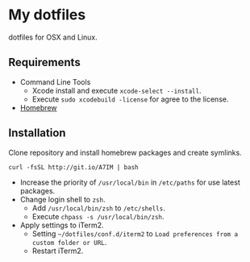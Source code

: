 My dotfiles
===========

dotfiles for OSX and Linux.

Requirements
------------

- Command Line Tools
    - Xcode install and execute `xcode-select --install`.
    - Execute `sudo xcodebuild -license` for agree to the license.
- [Homebrew](http://brew.sh/)

Installation
------------

Clone repository and install homebrew packages and create symlinks.

```
curl -fsSL http://git.io/A7IM | bash
```

- Increase the priority of `/usr/local/bin` in `/etc/paths` for use latest packages.  
- Change login shell to `zsh`.
    - Add `/usr/local/bin/zsh` to `/etc/shells`.
    - Execute `chpass -s /usr/local/bin/zsh`.
- Apply settings to iTerm2.
    - Setting `~/dotfiles/conf.d/iterm2` to `Load preferences from a custom folder or URL`.
    - Restart iTerm2.

